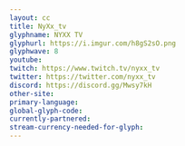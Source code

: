 ```yaml
---
layout: cc
title: NyXx_tv
glyphname: NYXX TV
glyphurl: https://i.imgur.com/h8gS2sO.png
glyphwave: 8
youtube: 
twitch: https://www.twitch.tv/nyxx_tv
twitter: https://twitter.com/nyxx_tv
discord: https://discord.gg/Mwsy7kH
other-site: 
primary-language: 
global-glyph-code: 
currently-partnered: 
stream-currency-needed-for-glyph: 
---
```


